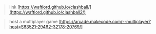  


> link [https://waftlord.github.io/clashball/](https://waftlord.github.io/clashball2/)

> host a multiplayer game [https://arcade.makecode.com/--multiplayer?host=S63521-29462-32178-20769/]
